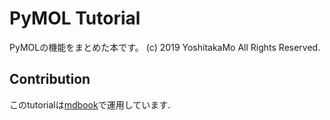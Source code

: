 # PyMOL Tutorial

PyMOLの機能をまとめた本です。
(c) 2019 YoshitakaMo All Rights Reserved.

## Contribution
このtutorialは[mdbook](https://github.com/rust-lang-nursery/mdBook)で運用しています.
